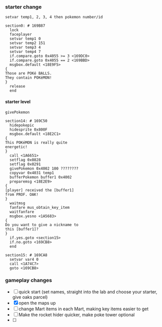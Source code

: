 ### starter change
`setvar temp1, 2, 3, 4 then pokemon number/id`
```
section0: # 169B87
  lock
  faceplayer
  setvar temp1 0
  setvar temp2 151
  setvar temp3 4
  setvar temp4 7
  if.compare.goto 0x4055 >= 3 <169DC0>
  if.compare.goto 0x4055 == 2 <169BBD>
  msgbox.default <18E9F5>
{
Those are POKé BALLS.
They contain POKéMON!
}
  release
  end
```
#### starter level
`givePokemon`
```
section14: # 169C50
  hidepokepic
  hidesprite 0x800F
  msgbox.default <18E2C1>
{
This POKéMON is really quite
energetic!
}
  call <1A6651>
  setflag 0x0828
  setflag 0x0291
  givePokemon 0x4002 100 ????????   
  copyvar 0x4031 temp1
  bufferPokemon buffer1 0x4002
  preparemsg <18E2E9>
{
[player] received the [buffer1]
from PROF. OAK!
}
  waitmsg
  fanfare mus_obtain_key_item
  waitfanfare
  msgbox.yesno <1A5683>
{
Do you want to give a nickname to
this [buffer1]?
}
  if.yes.goto <section15>
  if.no.goto <169CB8>
  end

section15: # 169CA8
  setvar var4 0
  call <1A74C7>
  goto <169CB8>

```
### gameplay changes
- [ ] quick start (set names, straight into the lab and choose your starter, give oaks parcel)
- [x] open the maps up
- [ ] change Mart items in each Mart, making key items easier to get
- [ ] Make the rocket hider quicker, make poke tower optional
- [ ] 
